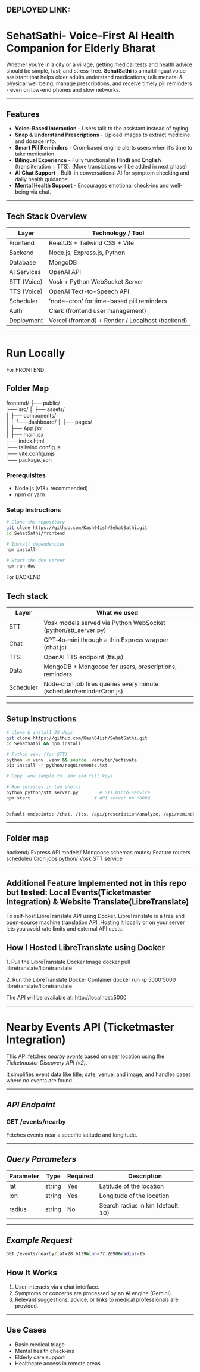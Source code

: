 ## DEPLOYED LINK: 

# SehatSathi- Voice‑First AI Health Companion for Elderly Bharat

Whether you’re in a city or a village, getting medical tests and health advice should be simple, fast, and stress-free.
**SehatSathi** is a multilingual voice assistant that helps older adults understand medications, talk menatal & physical well being, manage prescriptions, and receive timely pill reminders - even on low-end phones and slow networks.

---

## Features
- **Voice-Based Interaction** - Users talk to the assistant instead of typing.
- **Snap & Understand Prescriptions** - Upload images to extract medicine and dosage info.
- **Smart Pill Reminders** - Cron-based engine alerts users when it’s time to take medication.
- **Bilingual Experience** - Fully functional in **Hindi** and **English** (transliteration + TTS). (More translations will be added in next phase)
- **AI Chat Support** - Built-in conversational AI for symptom checking and daily health guidance.
- **Mental Health Support** - Encourages emotional check-ins and well-being via chat.

---

## Tech Stack Overview

| Layer         | Technology / Tool                                       |
|---------------|---------------------------------------------------------|
| Frontend      | ReactJS + Tailwind CSS + Vite                           |
| Backend       | Node.js, Express.js, Python                             |
| Database      | MongoDB                                                 |
| AI Services   | OpenAI API                                              |
| STT (Voice)   | Vosk + Python WebSocket Server                          |
| TTS (Voice)   | OpenAI Text-to-Speech API                               |
| Scheduler     | 'node-cron' for time-based pill reminders               |
| Auth          | Clerk (frontend user management)                        |
| Deployment    | Vercel (frontend) + Render / Localhost (backend)        |

---


# Run Locally

For FRONTEND: 

## Folder Map
frontend/
├── public/             
├── src/
│   ├── assets/          
│   ├── components/     
│   │   └── dashboard/
│   ├── pages/           
│   ├── App.jsx          
│   ├── main.jsx        
├── index.html          
├── tailwind.config.js   
├── vite.config.mjs     
└── package.json  

### Prerequisites
- Node.js (v18+ recommended)
- npm or yarn

### Setup Instructions

```bash
# Clone the repository
git clone https://github.com/Kash04ish/SehatSathi.git
cd SehatSathi/frontend

# Install dependencies
npm install

# Start the dev server
npm run dev
```

For BACKEND

## Tech stack

| Layer     | What we used                                                           |
| --------- | ---------------------------------------------------------------------- |
| STT       | Vosk models served via Python WebSocket (python/stt_server.py)       |
| Chat      | GPT‑4o‑mini through a thin Express wrapper (chat.js)                 |
| TTS       | OpenAI TTS endpoint (tts.js)                                         |
| Data      | MongoDB + Mongoose for users, prescriptions, reminders                 |
| Scheduler | Node‑cron job fires queries every minute (scheduler/reminderCron.js) |

---

##  Setup Instructions

```bash
# clone & install JS deps
git clone https://github.com/Kash04ish/SehatSathi.git
cd SehatSathi && npm install

# Python venv (for STT)
python -m venv .venv && source .venv/bin/activate
pip install -r python/requirements.txt

# Copy .env.sample to .env and fill keys

# Run services in two shells
python python/stt_server.py        # STT micro‑service
npm start                        # API server on :8080


Default endpoints: /chat, /tts, /api/prescription/analyze, /api/reminders.
```

---

## Folder map
backend/        Express API
  models/       Mongoose schemas
  routes/       Feature routers
  scheduler/    Cron jobs
python/         Vosk STT service


---

## Additional Feature Implemented not in this repo but tested: Local Events(Ticketmaster Integration) & Website Translate(LibreTranslate)
To self-host LibreTranslate API using Docker.
LibreTranslate is a free and open-source machine translation API. Hosting it locally or on your server lets you avoid rate limits and external API costs.


## How I Hosted LibreTranslate using Docker

1️. Pull the LibreTranslate Docker Image
docker pull libretranslate/libretranslate

2️. Run the LibreTranslate Docker Container
docker run -p 5000:5000 libretranslate/libretranslate

The API will be available at:
http://localhost:5000

------------------------------------------------------------------

# Nearby Events API (Ticketmaster Integration)

This API fetches *nearby events* based on user location using the *Ticketmaster Discovery API (v2)*.

It simplifies event data like title, date, venue, and image, and handles cases where no events are found.

---

## *API Endpoint*

### GET /events/nearby

Fetches events near a specific latitude and longitude.

---

## *Query Parameters*

| Parameter | Type   | Required   | Description                      |
|-----------|--------|------------|----------------------------------|
| lat       | string |      Yes   | Latitude of the location         |
| lon       | string |      Yes   | Longitude of the location        |
| radius    | string |      No    | Search radius in km (default: 10)|

---

## *Example Request*

```bash
GET /events/nearby?lat=28.6139&lon=77.2090&radius=15
```

## How It Works
1. User interacts via a chat interface.
2. Symptoms or concerns are processed by an AI engine (Gemini).
3. Relevant suggestions, advice, or links to medical professionals are provided.

---

## Use Cases
- Basic medical triage
- Mental health check-ins
- Elderly care support
- Healthcare access in remote areas

